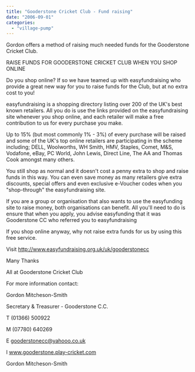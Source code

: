 ```yaml
---
title: "Gooderstone Cricket Club - Fund raising"
date: "2006-09-01"
categories: 
  - "village-pump"
---
```


Gordon offers a method of raising much needed funds for the Gooderstone Cricket Club.

RAISE FUNDS FOR GOODERSTONE CRICKET CLUB WHEN YOU SHOP ONLINE

Do you shop online? If so we have teamed up with easyfundraising who provide a great new way for you to raise funds for the Club, but at no extra cost to you!

easyfundraising is a shopping directory listing over 200 of the UK's best known retailers. All you do is use the links provided on the easyfundraising site whenever you shop online, and each retailer will make a free contribution to us for every purchase you make.

Up to 15% (but most commonly 1% - 3%) of every purchase will be raised and some of the UK's top online retailers are participating in the scheme including; DELL, Woolworths, WH Smith, HMV, Staples, Comet, M&S, Vodafone, eBay, PC World, John Lewis, Direct Line, The AA and Thomas Cook amongst many others.

You still shop as normal and it doesn't cost a penny extra to shop and raise funds in this way. You can even save money as many retailers give extra discounts, special offers and even exclusive e-Voucher codes when you "shop-through" the easyfundraising site.

If you are a group or organisation that also wants to use the easyfunding site to raise money, both organisations can benefit. All you'll need to do is ensure that when you apply, you advise easyfunding that it was Gooderstone CC who referred you to easyfundraising

If you shop online anyway, why not raise extra funds for us by using this free service.

Visit http://www.easyfundraising.org.uk/uk/gooderstonecc

Many Thanks

All at Gooderstone Cricket Club

For more information contact:

Gordon Mitcheson-Smith

Secretary & Treasurer - Gooderstone C.C.

T (01366) 500922

M (07780) 640269

E gooderstonecc@yahooo.co.uk

I www.gooderstone.play-cricket.com

Gordon Mitcheson-Smith

